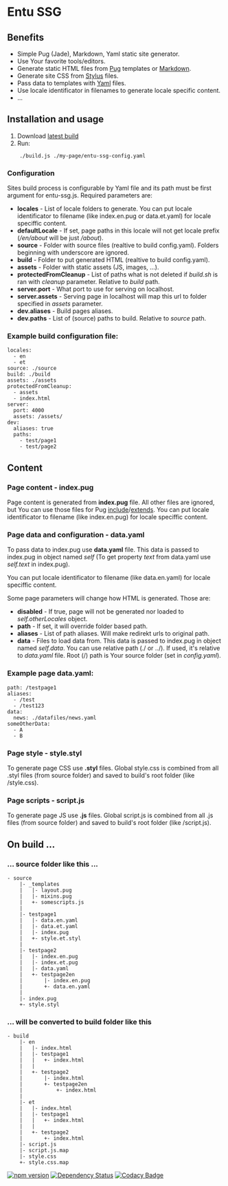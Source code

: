 # Entu SSG

## Benefits

- Simple Pug (Jade), Markdown, Yaml static site generator.
- Use Your favorite tools/editors.
- Generate static HTML files from [Pug](https://pugjs.org) templates or [Markdown](https://en.wikipedia.org/wiki/Markdown).
- Generate site CSS from [Stylus](http://stylus-lang.com) files.
- Pass data to templates with [Yaml](http://yaml.org) files.
- Use locale identificator in filenames to generate locale specific content.
- ...


## Installation and usage

1. Download [latest build](https://github.com/entu/entu-ssg/releases/latest)
2. Run:
```
    ./build.js ./my-page/entu-ssg-config.yaml
```


### Configuration

Sites build process is configurable by Yaml file and its path must be first argument for entu-ssg.js. Required parameters are:

- __locales__ - List of locale folders to generate. You can put locale identificator to filename (like index.en.pug or data.et.yaml) for locale speciffic content.
- __defaultLocale__ - If set, page paths in this locale will not get locale prefix (_/en/about_ will be just _/about_).
- __source__ - Folder with source files (realtive to build config.yaml). Folders beginning with underscore are ignored.
- __build__ - Folder to put generated HTML (realtive to build config.yaml).
- __assets__ - Folder with static assets (JS, images, ...).
- __protectedFromCleanup__ - List of paths what is not deleted if _build.sh_ is ran with _cleanup_ parameter. Relative to _build_ path.
- __server.port__ - What port to use for serving on localhost.
- __server.assets__ - Serving page in localhost will map this url to folder specified in _assets_ parameter.
- __dev.aliases__ - Build pages aliases.
- __dev.paths__ - List of (source) paths to build. Relative to _source_ path.

### Example build configuration file:

```
locales:
  - en
  - et
source: ./source
build: ./build
assets: ./assets
protectedFromCleanup:
  - assets
  - index.html
server:
  port: 4000
  assets: /assets/
dev:
  aliases: true
  paths:
    - test/page1
    - test/page2
```


## Content

### Page content - index.pug

Page content is generated from __index.pug__ file. All other files are ignored, but You can use those files for Pug [include](https://pugjs.org/language/includes.html)/[extends](https://pugjs.org/language/inheritance.html). You can put locale identificator to filename (like index.en.pug) for locale speciffic content.

### Page data and configuration - data.yaml

To pass data to index.pug use __data.yaml__ file. This data is passed to index.pug in object named _self_ (To get property _text_ from data.yaml use _self.text_ in index.pug).

You can put locale identificator to filename (like data.en.yaml) for locale speciffic content.

Some page parameters will change how HTML is generated. Those are:
- __disabled__ - If true, page will not be generated nor loaded to _self.otherLocales_ object.
- __path__ - If set, it will override folder based path.
- __aliases__ - List of path aliases. Will make redirekt urls to original path.
- __data__ - Files to load data from. This data is passed to index.pug in object named _self.data_. You can use relative path (./ or ../). If used, it's relative to _data.yaml_ file. Root (/) path is Your source folder (set in _config.yaml_).

### Example page data.yaml:

```
path: /testpage1
aliases:
  - /test
  - /test123
data:
  news: ./datafiles/news.yaml
someOtherData:
  - A
  - B
```

### Page style - style.styl

To generate page CSS use __.styl__ files. Global style.css is combined from all .styl files (from source folder) and saved to build's root folder (like /style.css).

### Page scripts - script.js

To generate page JS use __.js__ files. Global script.js is combined from all .js files (from source folder) and saved to build's root folder (like /script.js).

## On build ...

### ... source folder like this ...

```
- source
    |- _templates
    |   |- layout.pug
    |   |- mixins.pug
    |   +- somescripts.js
    |
    |- testpage1
    |   |- data.en.yaml
    |   |- data.et.yaml
    |   |- index.pug
    |   +- style.et.styl
    |
    |- testpage2
    |   |- index.en.pug
    |   |- index.et.pug
    |   |- data.yaml
    |   +- testpage2en
    |       |- index.en.pug
    |       +- data.en.yaml
    |
    |- index.pug
    +- style.styl
```

### ... will be converted to build folder like this

```
- build
    |- en
    |   |- index.html
    |   |- testpage1
    |   |   +- index.html
    |   |
    |   +- testpage2
    |       |- index.html
    |       +- testpage2en
    |           +- index.html
    |
    |- et
    |   |- index.html
    |   |- testpage1
    |   |   +- index.html
    |   |
    |   +- testpage2
    |       +- index.html
    |- script.js
    |- script.js.map
    |- style.css
    +- style.css.map
```

[![npm version](https://badge.fury.io/js/entu-ssg.svg)](https://badge.fury.io/js/entu-ssg) [![Dependency Status](https://david-dm.org/entu/entu-ssg/status.svg)](https://david-dm.org/entu/entu-ssg) [![Codacy Badge](https://api.codacy.com/project/badge/grade/66531026074a471897b076fb91a74601)](https://www.codacy.com/app/argoroots/entu-ssg)
